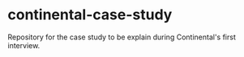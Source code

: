# continental-case-study
Repository for the case study to be explain during Continental's first interview.
